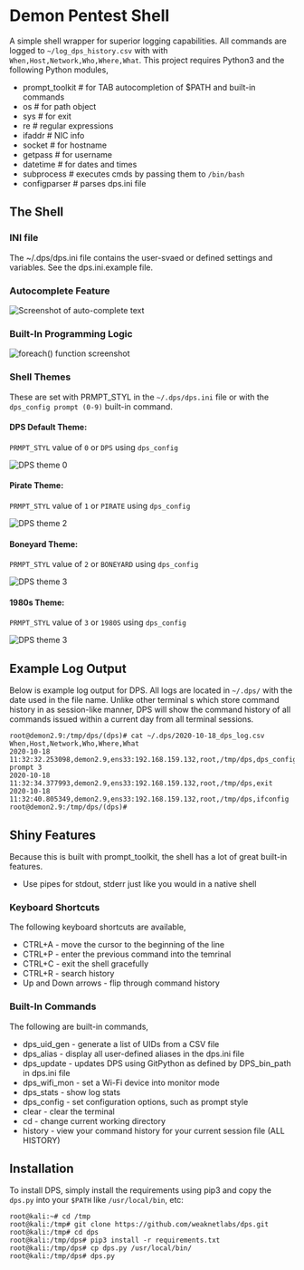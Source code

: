 # Demon Pentest Shell
A simple shell wrapper for superior logging capabilities. All commands are logged to ```~/log_dps_history.csv``` with with ```When,Host,Network,Who,Where,What```.
This project requires Python3 and the following Python modules,
* prompt_toolkit # for TAB autocompletion of $PATH and built-in commands
* os # for path object
* sys # for exit
* re # regular expressions
* ifaddr # NIC info
* socket # for hostname
* getpass # for username
* datetime # for dates and times
* subprocess # executes cmds by passing them to `/bin/bash`
* configparser # parses dps.ini file

## The Shell
### INI file
The ~/.dps/dps.ini file contains the user-svaed or defined settings and variables. See the dps.ini.example file.
### Autocomplete Feature
![Screenshot of auto-complete text](images/screenshots/dps-autocomplete.PNG)
### Built-In Programming Logic
![foreach() function screenshot](images/screenshots/dps_foreach.png)
### Shell Themes
These are set with PRMPT_STYL in the `~/.dps/dps.ini` file or with the `dps_config prompt (0-9)` built-in command.
#### DPS Default Theme:
`PRMPT_STYL` value of `0` or `DPS` using `dps_config`

![DPS theme 0](images/screenshots/dps_0.png)
#### Pirate Theme:
`PRMPT_STYL` value of `1` or `PIRATE` using `dps_config`

![DPS theme 2](images/screenshots/pirate_1.png)
#### Boneyard Theme:
`PRMPT_STYL` value of `2` or `BONEYARD` using `dps_config`

![DPS theme 3](images/screenshots/boneyard_new_2.png)
#### 1980s Theme:
`PRMPT_STYL` value of `3` or `1980S` using `dps_config`

![DPS theme 3](images/screenshots/1980s_3.png)

## Example Log Output
Below is example log output for DPS. All logs are located in `~/.dps/` with the date used in the file name. Unlike other terminal s which store command history in as session-like manner, DPS will show the command history of all commands issued within a current day from all terminal sessions.
```
root@demon2.9:/tmp/dps/(dps)# cat ~/.dps/2020-10-18_dps_log.csv                                         
When,Host,Network,Who,Where,What
2020-10-18 11:32:32.253098,demon2.9,ens33:192.168.159.132,root,/tmp/dps,dps_config prompt 3
2020-10-18 11:32:34.377993,demon2.9,ens33:192.168.159.132,root,/tmp/dps,exit
2020-10-18 11:32:40.805349,demon2.9,ens33:192.168.159.132,root,/tmp/dps,ifconfig
root@demon2.9:/tmp/dps/(dps)#                                                                           
```
## Shiny Features
Because this is built with prompt_toolkit, the shell has a lot of great built-in features.
* Use pipes for stdout, stderr just like you would in a native shell
### Keyboard Shortcuts
The following keyboard shortcuts are available,
* CTRL+A - move the cursor to the beginning of the line
* CTRL+P - enter the previous command into the temrinal
* CTRL+C - exit the shell gracefully
* CTRL+R - search history
* Up and Down arrows - flip through command history
### Built-In Commands
The following are built-in commands,
* dps_uid_gen - generate a list of UIDs from a CSV file
* dps_alias - display all user-defined aliases in the dps.ini file
* dps_update - updates DPS using GitPython as defined by DPS_bin_path in dps.ini file
* dps_wifi_mon - set a Wi-Fi device into monitor mode
* dps_stats - show log stats
* dps_config - set configuration options, such as prompt style
* clear - clear the terminal
* cd - change current working directory
* history - view your command history for your current session file (ALL HISTORY)

## Installation
To install DPS, simply install the requirements using pip3 and copy the ```dps.py``` into your ```$PATH``` like ```/usr/local/bin```, etc:
```
root@kali:~# cd /tmp
root@kali:/tmp# git clone https://github.com/weaknetlabs/dps.git
root@kali:/tmp# cd dps
root@kali:/tmp/dps# pip3 install -r requirements.txt
root@kali:/tmp/dps# cp dps.py /usr/local/bin/
root@kali:/tmp/dps# dps.py
```
